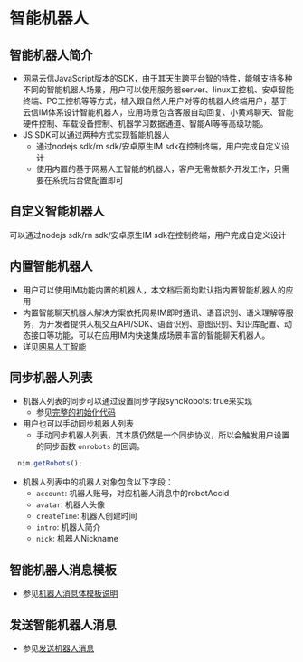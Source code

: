 <!-- keywords: 智能机器人, AI, 小黄鸡, 工业控制, javascript, 自动回复, 网易人工智能 -->
<!-- description: 网易云信JavaScript版本的SDK，由于其天生跨平台智的特性，能够支持多种不同的智能机器人场景，可以自定义实现，也可以依托网易人工智能完成，自动回复，工业控制 -->
# 智能机器人

## <span id="智能机器人简介">智能机器人简介</span>
- 网易云信JavaScript版本的SDK，由于其天生跨平台智的特性，能够支持多种不同的智能机器人场景，用户可以使用服务器server、linux工控机、安卓智能终端、PC工控机等等方式，植入跟自然人用户对等的机器人终端用户，基于云信IM体系设计智能机器人，应用场景包含客服自动回复、小黄鸡聊天、智能硬件控制、车载设备控制、机器学习数据通道、智能AI等等高级功能。
- JS SDK可以通过两种方式实现智能机器人
  - 通过nodejs sdk/rn sdk/安卓原生IM sdk在控制终端，用户完成自定义设计
  - 使用内置的基于网易人工智能的机器人，客户无需做额外开发工作，只需要在系统后台做配置即可

## <span id="自定义智能机器人">自定义智能机器人</span>
可以通过nodejs sdk/rn sdk/安卓原生IM sdk在控制终端，用户完成自定义设计

## <span id="内置智能机器人">内置智能机器人</span>
- 用户可以使用IM功能内置的机器人，本文档后面均默认指内置智能机器人的应用
- 内置智能聊天机器人解决方案依托网易IM即时通讯、语音识别、语义理解等服务，为开发者提供人机交互API/SDK、语音识别、意图识别、知识库配置、动态接口等功能，可以在应用IM内快速集成场景丰富的智能聊天机器人。
- 详见[网易人工智能](http://ai.163.com)

## <span id="同步机器人列表">同步机器人列表</span>
- 机器人列表的同步可以通过设置同步字段syncRobots: true来实现
  - 参见[完整的初始化代码](/docs/product/IM即时通讯/SDK开发集成/Web开发集成/初始化#完整的初始化代码)
- 用户也可以手动同步机器人列表
  - 手动同步机器人列表，其本质仍然是一个同步协议，所以会触发用户设置的同步函数 `onrobots` 的回调。
```javascript
  nim.getRobots();
```
- 机器人列表中的机器人对象包含以下字段：
  - `account`: 机器人账号，对应机器人消息中的robotAccid
  - `avatar`: 机器人头像
  - `createTime`: 机器人创建时间
  - `intro`: 机器人简介
  - `nick`: 机器人Nickname

## <span id="智能机器人消息模板">智能机器人消息模板</span>
- 参见[机器人消息体模板说明](/docs/product/IM即时通讯/机器人消息体模板说明)

## <span id="发送智能机器人消息">发送智能机器人消息</span>
- 参见[发送机器人消息](/docs/product/IM即时通讯/SDK开发集成/Web开发集成/消息收发#发送机器人消息)